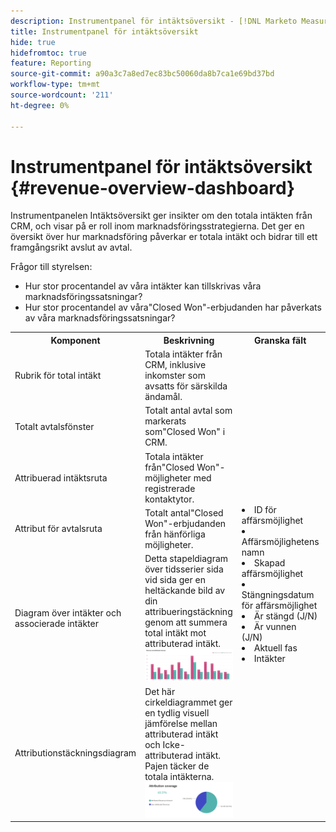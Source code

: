 ```yaml
---
description: Instrumentpanel för intäktsöversikt - [!DNL Marketo Measure] - Produkt
title: Instrumentpanel för intäktsöversikt
hide: true
hidefromtoc: true
feature: Reporting
source-git-commit: a90a3c7a8ed7ec83bc50060da8b7ca1e69bd37bd
workflow-type: tm+mt
source-wordcount: '211'
ht-degree: 0%

---
```


# Instrumentpanel för intäktsöversikt {#revenue-overview-dashboard}

Instrumentpanelen Intäktsöversikt ger insikter om den totala intäkten från CRM, och visar på er roll inom marknadsföringsstrategierna. Det ger en översikt över hur marknadsföring påverkar er totala intäkt och bidrar till ett framgångsrikt avslut av avtal.

Frågor till styrelsen:

* Hur stor procentandel av våra intäkter kan tillskrivas våra marknadsföringssatsningar?
* Hur stor procentandel av våra&quot;Closed Won&quot;-erbjudanden har påverkats av våra marknadsföringssatsningar?

<table>
<tbody> 
  <tr> 
   <th>Komponent</th> 
   <th>Beskrivning</th>
   <th>Granska fält</th>
   <th>Datatyp</th>
   <th>Filter</th>
  </tr>
  <tr>
    <td>Rubrik för total intäkt</td>
    <td>Totala intäkter från CRM, inklusive inkomster som avsatts för särskilda ändamål.</td>
    <td rowspan="6"><li>ID för affärsmöjlighet</li>
<li>Affärsmöjlighetens namn</li>
<li>Skapad affärsmöjlighet</li>
<li>Stängningsdatum för affärsmöjlighet</li>
<li>Är stängd (J/N)</li>
<li>Är vunnen (J/N)</li>
<li>Aktuell fas</li>
<li>Intäkter</li></td>
    <td rowspan="6">Stängt den</td>
    <td rowspan="6">Datum</td>
  </tr>
  <tr>
    <td>Totalt avtalsfönster</td>
    <td>Totalt antal avtal som markerats som"Closed Won" i CRM.</td>
    <td> </td>
  </tr>
  <tr>
    <td>Attribuerad intäktsruta</td>
    <td>Totala intäkter från"Closed Won"-möjligheter med registrerade kontaktytor.</td>
    <td> </td>
  </tr>
  <tr>
    <td>Attribut för avtalsruta</td>
    <td>Totalt antal"Closed Won"-erbjudanden från hänförliga möjligheter.</td>
    <td> </td>
  </tr>
  <tr>
    <td>Diagram över intäkter och associerade intäkter</td>
    <td>Detta stapeldiagram över tidsserier sida vid sida ger en heltäckande bild av din attribueringstäckning genom att summera total intäkt mot attributerad intäkt.
    <br/><img src="assets/revenue-overview-dashboard-1.png"></td>
    <td> </td>
  </tr>
  <tr>
    <td>Attributionstäckningsdiagram</td>
    <td>Det här cirkeldiagrammet ger en tydlig visuell jämförelse mellan attributerad intäkt och Icke-attributerad intäkt. Pajen täcker de totala intäkterna.
    <br/>
    <img src="assets/revenue-overview-dashboard-2.png"></td>
    <td> </td>
  </tr>
</tbody>
</table>
